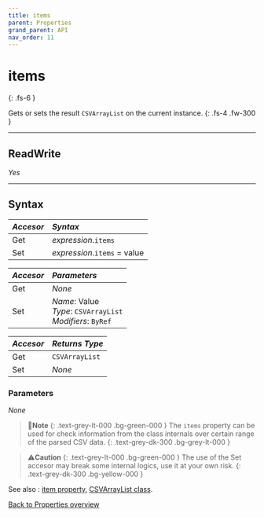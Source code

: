 ```yaml
---
title: items
parent: Properties
grand_parent: API
nav_order: 11
---
```


# items
{: .fs-6 }

Gets or sets the result `CSVArrayList` on the current instance.
{: .fs-4 .fw-300 }

---

## ReadWrite

_Yes_

---

## Syntax

|**_Accesor_**|**_Syntax_**|
|:----------|:----------|
|Get|*expression*.`items`|
|Set|*expression*.`items` = value|

|**_Accesor_**|**_Parameters_**|
|:----------|:----------|
|Get|_None_|
|Set|*Name*: Value<br>*Type*: `CSVArrayList`<br>*Modifiers*: `ByRef`|

|**_Accesor_**|**_Returns Type_**|
|:----------|:----------|
|Get|`CSVArrayList`|
|Set|_None_|

### Parameters

_None_

>📝**Note**
>{: .text-grey-lt-000 .bg-green-000 }
>The `items` property can be used for check information from the class internals over certain range of the parsed CSV data.
{: .text-grey-dk-300 .bg-grey-lt-000 }

>⚠️**Caution**
>{: .text-grey-lt-000 .bg-green-000 }
>The use of the Set accesor may break some internal logics, use it at your own risk.
{: .text-grey-dk-300 .bg-yellow-000 }

See also
: [item property](https://ws-garcia.github.io/VBA-CSV-interface/api/properties/item.html), [CSVArrayList class](https://ws-garcia.github.io/VBA-CSV-interface/api/csvarraylist.html).

[Back to Properties overview](https://ws-garcia.github.io/VBA-CSV-interface/api/properties/)